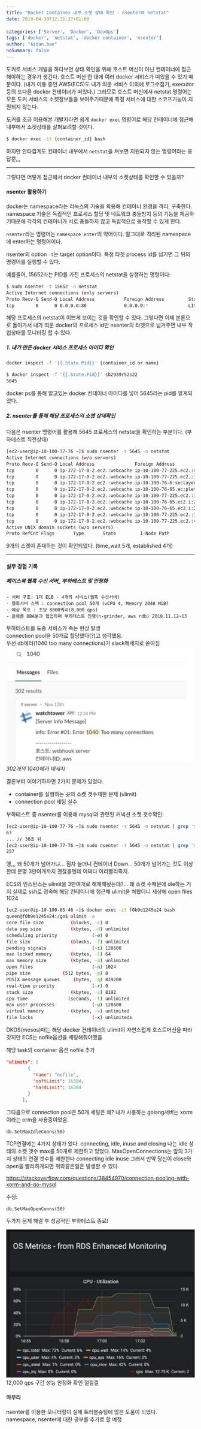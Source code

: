 ```yaml
---
title: "Docker Container 내부 소켓 상태 확인 - nsenter와 netstat"
date: 2019-04-30T12:31:27+01:00

categories: ['Server', 'Docker', 'DevOps']
tags: ['docker', 'netstat', 'docker container', 'nsenter']
author: "Aidan.bae"
noSummary: false
---
```


도커로 서비스 개발을 하다보면 상태 확인을 위해 호스트 머신이 아닌 컨테이너에 접근해야하는 경우가 생긴다.
호스트 머신 한 대에 여러 docker 서비스가 떠있을 수 있기 때문이다. (내가 이용 중인 AWS(ECS)도 내가 띄운 서비스 이외에 로그수집기, executor등의 또다른 docker 컨테이너가 떠있다.) 
그러므로 호스트 머신에서 netstat 명령어는 모든 도커 서비스의 소켓정보들을 보여주기때문에 특정 서비스에 대한 스코프기능이 지원되지 않는다.

도커를 조금 이용해본 개발자라면 쉽게 `docker exec` 명령어로 해당 컨테이너에 접근해 내부에서 소켓상태를 살펴보려할 것이다.

```bash
$ docker exec -it {container_id} bash
```

하지만 안타깝게도 컨테이너 내부에서 `netstat`을 쳐보면 지원되지 않는 명령어라는 응답뿐,,,

---

그렇다면 어떻게 접근해서 docker 컨테이너 내부의 소켓상태를 확인할 수 있을까?

#### nsenter 활용하기

docker는 namespace라는 리눅스의 기술을 확용해 컨테이너 환경을 격리, 구축한다. namespace 기술은 독립적인 프로세스 할당 및 네트워크 충돌방지 등의 기능을 제공하기때문에 각각의 컨테이너가 서로 충돌하지 않고 독립적으로 
동작할 수 있게 한다. 

`nsenter`라는 명령어는 `namespace enter`의 약어이다. 말그대로 격리된 namespace에 enter하는 명령어이다.

nsenter의 option `-t`는 target option이다. 특정 타겟 process id를 넘기면 그 뒤의 명령어를 실행할 수 있다.

예를들어, 15652라는 PID를 가진 프로세스의 netstat을 실행하는 명령이다:

```bash
$ sudo nsenter -t 15652 -n netstat
Active Internet connections (only servers)
Proto Recv-Q Send-Q Local Address           Foreign Address         State      
tcp        0      0 0.0.0.0:80              0.0.0.0:*               LISTEN     
```
해당 프로세스의 netstat이 이쁘게 보이는 것을 확인할 수 있다.
그렇다면 이제 본론으로 돌아가서 내가 띄운 docker의 프로세스 id만 nsenter의 타겟으로 넘겨주면 내부 작업상태를 모니터링 할 수 있다.
##### 1. 내가 만든 docker 서비스 프로세스 아이디 확인

```bash
docker inspect -f '{{.State.Pid}}' {container_id or name}
```

```bash
$ docker inspect -f '{{.State.Pid}}' cb2939r52s22
5645  
```

docker ps를 통해 알고있는 docker 컨테이너 아이디를 넣어 5645라는 pid를 알게되었다.

##### 2. nsenter를 통해 해당 프로세스의 소켓 상태확인

다음은 nsenter 명령어를 활용해 5645 프로세스의 netstat을 확인하는 부분이다. (부하테스트 직전상태)
```bash
[ec2-user@ip-10-100-77-76 ~]$ sudo nsenter -t 5645 -n netstat
Active Internet connections (w/o servers)
Proto Recv-Q Send-Q Local Address               Foreign Address             State
tcp        0      0 ip-172-17-0-2.ec2.:webcache ip-10-100-77-225.ec2.:45104 ESTABLISHED
tcp        0      0 ip-172-17-0-2.ec2.:webcache ip-10-100-77-225.ec2.:14804 TIME_WAIT
tcp        0      0 ip-172-17-0-2.ec2.:webcache ip-10-100-76-6:seclayer-tls TIME_WAIT
tcp        0      0 ip-172-17-0-2.ec2.:webcache ip-10-100-76-65.ec:plethora TIME_WAIT
tcp        0      0 ip-172-17-0-2.ec2.:webcache ip-10-100-77-225.ec2.:14830 TIME_WAIT
tcp        0      0 ip-172-17-0-2.ec2.:webcache ip-10-100-76-65.ec2.i:23284 ESTABLISHED
tcp        0      0 ip-172-17-0-2.ec2.:webcache ip-10-100-76-65.ec2.i:27948 ESTABLISHED
tcp        0      0 ip-172-17-0-2.ec2.:webcache ip-10-100-77-225.ec2.:14848 TIME_WAIT
tcp        0      0 ip-172-17-0-2.ec2.:webcache ip-10-100-77-225.ec2.:45544 ESTABLISHED
Active UNIX domain sockets (w/o servers)
Proto RefCnt Flags       Type       State         I-Node Path

```

9개의 소켓이 존재하는 것이 확인되었다. (time_wait 5개, established 4개)

---

#### 실무 경험 기록

##### 페이스북 웹훅 수신 서버_ 부하테스트 및 안정화  
```
- 서버 구조: 1대 ELB - 4개의 서비스(웹훅 수신서버)
- 웹훅서버 스펙 : connection pool 50개 (vCPU 4, Memory 2048 MiB)
- 예상 목표 : 초당 8000쿼리(8,000 qps)
- 플랫폼 DBA분과 협업하며 부하테스트 진행(n-grinder, aws rdb) 2018.11.12~13
```

부하테스트를 도중 서비스가 죽는 현상 발생    
connection pool을 50개로 할당했다(?)고 생각했음.  
우선 db에러(1040 too many connections)가 slack메세지로 쏟아짐
![dd](screenshot.png)
_302개의 1040에러 메세지_


결론부터 이야기하자면 2가지 문제가 있었다.  

- container를 실행하는 곳의 소켓 갯수제한 문제 (ulimit)
- connection pool 세팅 실수

부하테스트 중 nsenter를 이용해 mysql과 관련된 커넥션 소켓 갯수확인:
```bash
[ec2-user@ip-10-100-77-76 ~]$ sudo nsenter -t 5645 -n netstat | grep 'mysql' |  wc -l
63
... // 30초 뒤
[ec2-user@ip-10-100-77-76 ~]$ sudo nsenter -t 5645 -n netstat | grep 'mysql' | wc -l
257
```

엥,,, 왜 50개가 넘어가냐... 점차 늘더니 컨테이너 Down...
50개가 넘어가는 것도 이상한데 분명 3만여개까지 괜찮을텐데 어쩌다 이리빨리죽지.

ECS의 인스턴스는 ulimit을 3만여개로 해제해놨는데?... 왜 소켓 수때문에 die하는 거지
실제로 ssh로 접속해 해당 컨테이너에 접근해 ulimit을 쳐봤더니 세상에 open files 1024
```bash
[ec2-user@ip-10-100-85-46 ~]$ docker exec -it f0b9e1245e24 bash
queen@f0b9e1245e24:/go$ ulimit -a
core file size          (blocks, -c) 0
data seg size           (kbytes, -d) unlimited
scheduling priority             (-e) 0
file size               (blocks, -f) unlimited
pending signals                 (-i) 128600
max locked memory       (kbytes, -l) 64
max memory size         (kbytes, -m) unlimited
open files                      (-n) 1024
pipe size            (512 bytes, -p) 8
POSIX message queues     (bytes, -q) 819200
real-time priority              (-r) 0
stack size              (kbytes, -s) 8192
cpu time               (seconds, -t) unlimited
max user processes              (-u) 128600
virtual memory          (kbytes, -v) unlimited
file locks                      (-x) unlimiteds

```
DKOS(mesos)때는 해당 docker 컨테이너의 ulimit이 자연스럽게 호스트머신을 따라갓지만 ECS는 nofile옵션을 세팅해줘야했음

해당 task의 container 옵션 nofile 추가
```json
"ulimits": [
        {
          "name": "nofile",
          "softLimit": 16384,
          "hardLimit": 16384
        }
      ],

```

그다음으로 connection pool은 50개 세팅은 왜?
내가 사용하는 golang서버는 xorm이라는 orm을 사용중이었음.
```
db.SetMaxIdleConns(50)
```
TCP연결에는 4가지 상태가 있다. connecting, idle, inuse and closing
나는 idle 상태의 소켓 갯수 max를 50개로 제한하고 있었다.
MaxOpenConnections는 앞의 3가지 상태의 연결 갯수를 제한한다 connecting idle inuse
그래서 만약 당신이 close와 open을 빨리하게되면 위와같은일은 발생할 수 있다.

https://stackoverflow.com/questions/38454970/connection-pooling-with-xorm-and-go-mysql

수정: 
```
db.SetMaxOpenConns(50)
```

두가지 문제 해결 후 성공적인 부하테스트 종료!

![dd2](screenshot2.png)
12,000 qps 구간 성능 안정화 확인 껄껄껄

#### 마무리
nsenter를 이용한 모니터링이 실제 트러블슈팅에 많은 도움이 되었다.  
namespace, nsenter에 대한 공부를 추가로 할 예정
